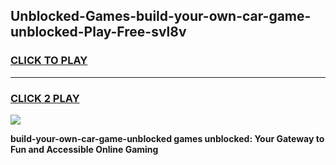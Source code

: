 
## Unblocked-Games-build-your-own-car-game-unblocked-Play-Free-svl8v
<h3>
<a href="https://premium76.site?title=build-your-own-car-game-unblocked&ref=23A">CLICK TO PLAY</a></h3>
<hr>

<h3>
<a href="https://premium76.site?title=build-your-own-car-game-unblocked&ref=23A">CLICK 2 PLAY</a>
  
</h3>

<a href="https://premium76.site?title=build-your-own-car-game-unblocked&ref=23A"><img src="https://clearcache.store/games.png"></a>


**build-your-own-car-game-unblocked games unblocked: Your Gateway to Fun and Accessible Online Gaming**
